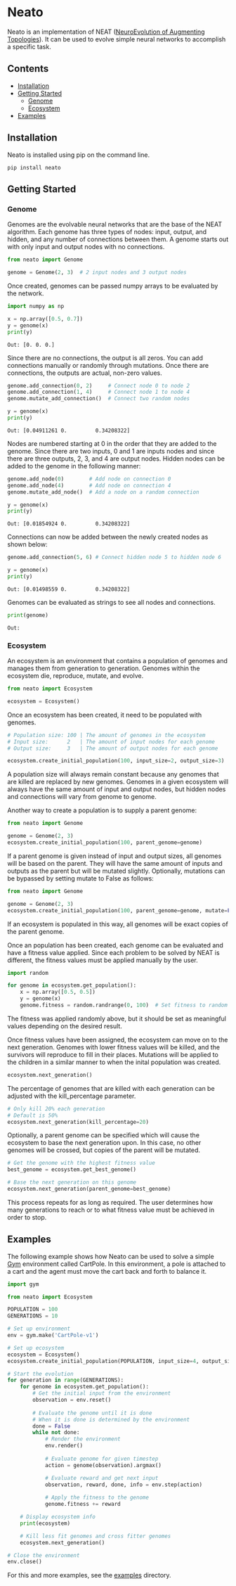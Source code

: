 # Neato

Neato is an implementation of NEAT ([NeuroEvolution of Augmenting Topologies](http://nn.cs.utexas.edu/downloads/papers/stanley.ec02.pdf)).
It can be used to evolve simple neural networks to accomplish a specific task.

## Contents

- [Installation](#installation)
- [Getting Started](#getting-started)
  - [Genome](#genome)
  - [Ecosystem](#ecosystem)
- [Examples](#examples)

<a name="installation"></a>
## Installation
 
 Neato is installed using pip on the command line.
 
 ```commandline
pip install neato
```

<a name="getting-started"></a>
## Getting Started

<a name="genome"></a>
### Genome

Genomes are the evolvable neural networks that are the base of the NEAT algorithm. 
Each genome has three types of nodes: input, output, and hidden, and any number of
connections between them. A genome starts out with only input and output nodes with 
no connections.

```python
from neato import Genome

genome = Genome(2, 3)  # 2 input nodes and 3 output nodes
```

Once created, genomes can be passed numpy arrays to be evaluated by the network.

```python
import numpy as np

x = np.array([0.5, 0.7])
y = genome(x)
print(y)
```
```
Out: [0. 0. 0.]
```

Since there are no connections, the output is all zeros. You can add connections 
manually or randomly through mutations. Once there are connections, the outputs
are actual, non-zero values.

```python
genome.add_connection(0, 2)     # Connect node 0 to node 2
genome.add_connection(1, 4)     # Connect node 1 to node 4
genome.mutate_add_connection()  # Connect two random nodes

y = genome(x)
print(y)
```
```
Out: [0.04911261 0.         0.34208322]
```

Nodes are numbered starting at 0 in the order that they are added to the genome.
Since there are two inputs, 0 and 1 are inputs nodes and since there are three outputs,
2, 3, and 4 are output nodes. Hidden nodes can be added to the genome in the following
manner:

```python
genome.add_node(0)        # Add node on connection 0
genome.add_node(4)        # Add node on connection 4
genome.mutate_add_node()  # Add a node on a random connection

y = genome(x)
print(y)
```
```
Out: [0.01854924 0.         0.34208322]
```

Connections can now be added between the newly created nodes as shown below:

```python
genome.add_connection(5, 6) # Connect hidden node 5 to hidden node 6

y = genome(x)
print(y)
```
```
Out: [0.01498559 0.         0.34208322]
```

Genomes can be evaluated as strings to see all nodes and connections.

```python
print(genome)
```
```
Out: 
```

<a name="ecosystem"></a>
### Ecosystem

An ecosystem is an environment that contains a population of genomes and 
manages them from generation to generation. Genomes within the ecosystem
die, reproduce, mutate, and evolve.

```python
from neato import Ecosystem

ecosystem = Ecosystem()
```

Once an ecosystem has been created, it need to be populated with genomes.

```python
# Population size: 100 | The amount of genomes in the ecosystem
# Input size:      2   | The amount of input nodes for each genome
# Output size:     3   | The amount of output nodes for each genome

ecosystem.create_initial_population(100, input_size=2, output_size=3)
```

A population size will always remain constant because any genomes that are killed are
replaced by new genomes. Genomes in a given ecosystem will always have the same amount of input and output 
nodes, but hidden nodes and connections will vary from genome to genome.

Another way to create a population is to supply a parent genome:

```python
from neato import Genome

genome = Genome(2, 3)
ecosystem.create_initial_population(100, parent_genome=genome)
```

If a parent genome is given instead of input and output sizes, all genomes will be based on
the parent. They will have the same amount of inputs and outputs as the parent but will be mutated
slightly. Optionally, mutations can be bypassed by setting mutate to False as follows:

```python
from neato import Genome

genome = Genome(2, 3)
ecosystem.create_initial_population(100, parent_genome=genome, mutate=False)
```

If an ecosystem is populated in this way, all genomes will be exact copies of the
parent genome.

Once an population has been created, each genome can be evaluated and have a fitness 
value applied. Since each problem to be solved by NEAT is different, the fitness
values must be applied manually by the user.

```python
import random

for genome in ecosystem.get_population():
    x = np.array([0.5, 0.5])
    y = genome(x)
    genome.fitness = random.randrange(0, 100)  # Set fitness to random value
```

The fitness was applied randomly above, but it should be set as meaningful values
depending on the desired result.

Once fitness values have been assigned, the ecosystem can move on to the next
generation. Genomes with lower fitness values will be killed, and the survivors
will reproduce to fill in their places. Mutations will be applied to the children
in a similar manner to when the inital population was created.

```python
ecosystem.next_generation()
```

The percentage of genomes that are killed with each generation can be adjusted with
the kill_percentage parameter.

```python
# Only kill 20% each generation
# Default is 50%
ecosystem.next_generation(kill_percentage=20)
```

Optionally, a parent genome can be specified which will cause the ecosystem to base
the next generation upon. In this case, no other genomes will be crossed, but copies
of the parent will be mutated.

```python
# Get the genome with the highest fitness value
best_genome = ecosystem.get_best_genome()

# Base the next generation on this genome
ecosystem.next_generation(parent_genome=best_genome)
```

This process repeats for as long as required. The user determines how many generations
to reach or to what fitness value must be achieved in order to stop.

<a name="examples"></a>
## Examples

The following example shows how Neato can be used to solve a simple [Gym](https://gym.openai.com/) 
environment called CartPole. In this environment, a pole is attached to a cart
and the agent must move the cart back and forth to balance it.

```python
import gym

from neato import Ecosystem

POPULATION = 100
GENERATIONS = 10

# Set up environment
env = gym.make('CartPole-v1')

# Set up ecosystem
ecosystem = Ecosystem()
ecosystem.create_initial_population(POPULATION, input_size=4, output_size=2)

# Start the evolution
for generation in range(GENERATIONS):
    for genome in ecosystem.get_population():
        # Get the initial input from the environment        
        observation = env.reset()
        
        # Evaluate the genome until it is done
        # When it is done is determined by the environment
        done = False
        while not done:
            # Render the environment
            env.render()
    
            # Evaluate genome for given timestep
            action = genome(observation).argmax()

            # Evaluate reward and get next input
            observation, reward, done, info = env.step(action)
    
            # Apply the fitness to the genome
            genome.fitness += reward   

    # Display ecosystem info
    print(ecosystem)

    # Kill less fit genomes and cross fitter genomes
    ecosystem.next_generation()

# Close the environment
env.close()
```

For this and more examples, see the [examples](https://github.com/sephpace/neato/tree/master/examples) directory.
